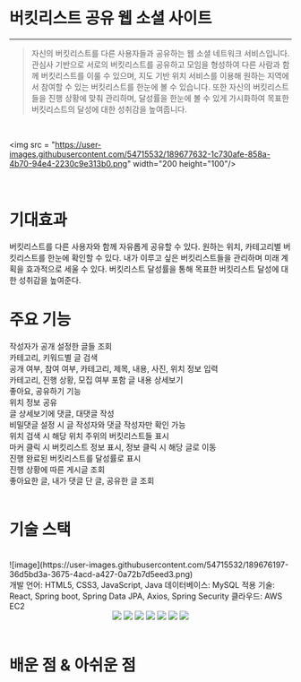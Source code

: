 
# 버킷리스트 공유 웹 소셜 사이트
--------------------
>자신의 버킷리스트를 다른 사용자들과 공유하는 웹 소셜 네트워크 서비스입니다.
>관심사 기반으로 서로의 버킷리스트를 공유하고 모임을 형성하여 다른 사람과 함께 버킷리스트를 이룰 수 있으며,
>지도 기반 위치 서비스를 이용해 원하는 지역에서 참여할 수 있는 버킷리스트를 한눈에 볼 수 있습니다.
>또한 자신의 버킷리스트들을 진행 상황에 맞춰 관리하며, 달성률을 한눈에 볼 수 있게
>가시화하여 목표한 버킷리스트의 달성에 대한 성취감을 높여줍니다.    
<br>

<img src = "https://user-images.githubusercontent.com/54715532/189677632-1c730afe-858a-4b70-94e4-2230c9e313b0.png" width="200 height="100"/>
																	      
																	



<br>
  
# 기대효과
버킷리스트를 다른 사용자와 함께 자유롭게 공유할 수 있다.
원하는 위치, 카테고리별 버킷리스트를 한눈에 확인할 수 있다.
내가 이루고 싶은 버킷리스트들을 관리하며 미래 계획을 효과적으로 세울 수 있다.
버킷리스트 달성률을 통해 목표한 버킷리스트 달성에 대한 성취감을 높여준다.
<br>
# 주요 기능  
작성자가 공개 설정한 글들 조회  
카테고리, 키워드별 글 검색  
공개 여부, 참여 여부, 카테고리, 제목, 내용, 사진, 위치 정보 입력  
카테고리, 진행 상황, 모집 여부 포함 글 내용 상세보기  
좋아요, 공유하기 기능  
위치 정보 공유  
글 상세보기에 댓글, 대댓글 작성  
비밀댓글 설정 시 글 작성자와 댓글 작성자만 확인 가능  
위치 검색 시 해당 위치 주위의 버킷리스트들 표시  
마커 클릭 시 버킷리스트 정보 표시, 정보 클릭 시 해당 글로 이동  
진행 완료된 버킷리스트를 달성률로 표시  
진행 상황에 따른 게시글 조회  
좋아요한 글, 내가 댓글 단 글, 공유한 글 조회  
<br>
# 기술 스택  
<br>
![image](https://user-images.githubusercontent.com/54715532/189676197-36d5bd3a-3675-4acd-a427-0a72b7d5eed3.png)
<br>
개발 언어: HTML5, CSS3, JavaScript, Java  
데이터베이스: MySQL  
적용 기술: React, Spring boot, Spring Data JPA, Axios, Spring Security  
클라우드: AWS EC2  
<br>
<div align="center">
	<img src="https://img.shields.io/badge/SpringBoot-1572B6?style=flat&logo=SpringBoot&logoColor=white" />
	<img src="https://img.shields.io/badge/React-1572B6?style=flat&logo=React&logoColor=white" />
	<img src="https://img.shields.io/badge/SpringDataJpa-1572B6?style=flat&logo=SpringDataJpa&logoColor=white" />
	<img src="https://img.shields.io/badge/MySQL-1572B6?style=flat&logo=MySQL&logoColor=white" />
	<img src="https://img.shields.io/badge/SpringSecurity-E34F26?style=flat&logo=SpringSecurity&logoColor=white" />
	<img src="https://img.shields.io/badge/Axios-1572B6?style=flat&logo=Axios&logoColor=white" />
	<img src="https://img.shields.io/badge/AWS EC2-1572B6?style=flat&logo=AWS EC2&logoColor=white" />
</div>
<br>

# 배운 점 & 아쉬운 점


